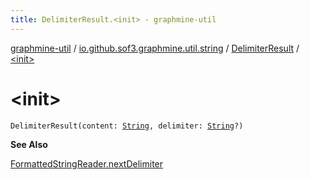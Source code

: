 ```yaml
---
title: DelimiterResult.<init> - graphmine-util
---
```


[graphmine-util](../../index.html) / [io.github.sof3.graphmine.util.string](../index.html) / [DelimiterResult](index.html) / [&lt;init&gt;](./-init-.html)

# &lt;init&gt;

`DelimiterResult(content: `[`String`](https://kotlinlang.org/api/latest/jvm/stdlib/kotlin/-string/index.html)`, delimiter: `[`String`](https://kotlinlang.org/api/latest/jvm/stdlib/kotlin/-string/index.html)`?)`

**See Also**

[FormattedStringReader.nextDelimiter](../-formatted-string-reader/next-delimiter.html)

